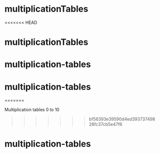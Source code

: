 # multiplicationTables
<<<<<<< HEAD
# multiplicationTables
# multiplication-tables
# multiplication-tables
=======

Multiplication tables 0 to 10
>>>>>>> bf56393e39590d4ed39373749828fc37cb5e47f6
# multiplication-tables
